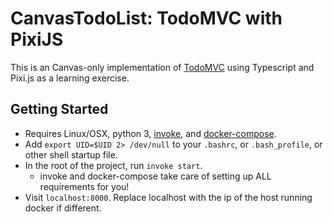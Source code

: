 # CanvasTodoList: TodoMVC with PixiJS

This is an Canvas-only implementation of [TodoMVC][] using Typescript and Pixi.js as a
learning exercise.

## Getting Started

- Requires Linux/OSX, python 3, [invoke][], and [docker-compose][].
- Add `export UID=$UID 2> /dev/null` to your `.bashrc`, or `.bash_profile`, or other shell startup file.
- In the root of the project, run `invoke start`.
  - invoke and docker-compose take care of setting up ALL requirements for you!
- Visit `localhost:8000`. Replace localhost with the ip of the host running docker if
different.


[TodoMVC]: https://github.com/tastejs/todomvc
[invoke]: http://www.pyinvoke.org/
[docker-compose]: https://docs.docker.com/compose/overview/
